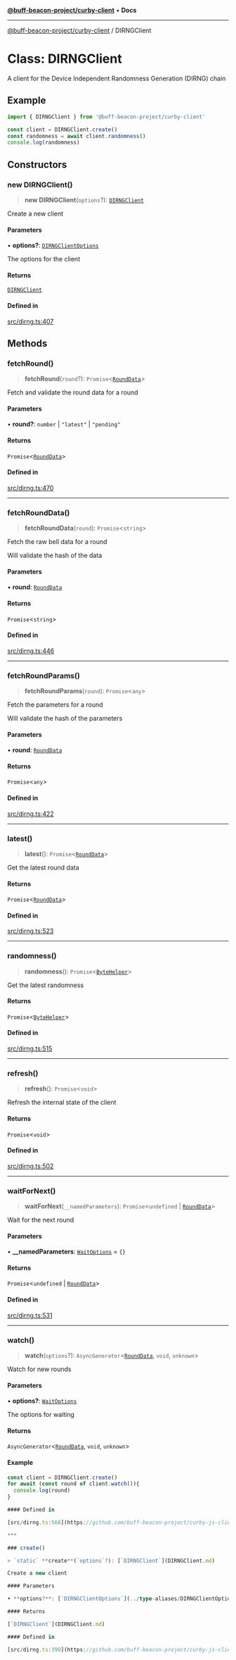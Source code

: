 [**@buff-beacon-project/curby-client**](../index.md) • **Docs**

***

[@buff-beacon-project/curby-client](../index.md) / DIRNGClient

# Class: DIRNGClient

A client for the Device Independent Randomness Generation (DIRNG) chain

## Example

```ts
import { DIRNGClient } from '@buff-beacon-project/curby-client'

const client = DIRNGClient.create()
const randomness = await client.randomness()
console.log(randomness)
```

## Constructors

### new DIRNGClient()

> **new DIRNGClient**(`options`?): [`DIRNGClient`](DIRNGClient.md)

Create a new client

#### Parameters

• **options?**: [`DIRNGClientOptions`](../type-aliases/DIRNGClientOptions.md)

The options for the client

#### Returns

[`DIRNGClient`](DIRNGClient.md)

#### Defined in

[src/dirng.ts:407](https://github.com/buff-beacon-project/curby-js-client/blob/ce0e851c9bd9e50ac8f84d3519f029bd8ad289d0/src/dirng.ts#L407)

## Methods

### fetchRound()

> **fetchRound**(`round`?): `Promise`\<[`RoundData`](../type-aliases/RoundData.md)\>

Fetch and validate the round data for a round

#### Parameters

• **round?**: `number` \| `"latest"` \| `"pending"`

#### Returns

`Promise`\<[`RoundData`](../type-aliases/RoundData.md)\>

#### Defined in

[src/dirng.ts:470](https://github.com/buff-beacon-project/curby-js-client/blob/ce0e851c9bd9e50ac8f84d3519f029bd8ad289d0/src/dirng.ts#L470)

***

### fetchRoundData()

> **fetchRoundData**(`round`): `Promise`\<`string`\>

Fetch the raw bell data for a round

Will validate the hash of the data

#### Parameters

• **round**: [`RoundData`](../type-aliases/RoundData.md)

#### Returns

`Promise`\<`string`\>

#### Defined in

[src/dirng.ts:446](https://github.com/buff-beacon-project/curby-js-client/blob/ce0e851c9bd9e50ac8f84d3519f029bd8ad289d0/src/dirng.ts#L446)

***

### fetchRoundParams()

> **fetchRoundParams**(`round`): `Promise`\<`any`\>

Fetch the parameters for a round

Will validate the hash of the parameters

#### Parameters

• **round**: [`RoundData`](../type-aliases/RoundData.md)

#### Returns

`Promise`\<`any`\>

#### Defined in

[src/dirng.ts:422](https://github.com/buff-beacon-project/curby-js-client/blob/ce0e851c9bd9e50ac8f84d3519f029bd8ad289d0/src/dirng.ts#L422)

***

### latest()

> **latest**(): `Promise`\<[`RoundData`](../type-aliases/RoundData.md)\>

Get the latest round data

#### Returns

`Promise`\<[`RoundData`](../type-aliases/RoundData.md)\>

#### Defined in

[src/dirng.ts:523](https://github.com/buff-beacon-project/curby-js-client/blob/ce0e851c9bd9e50ac8f84d3519f029bd8ad289d0/src/dirng.ts#L523)

***

### randomness()

> **randomness**(): `Promise`\<[`ByteHelper`](../type-aliases/ByteHelper.md)\>

Get the latest randomness

#### Returns

`Promise`\<[`ByteHelper`](../type-aliases/ByteHelper.md)\>

#### Defined in

[src/dirng.ts:515](https://github.com/buff-beacon-project/curby-js-client/blob/ce0e851c9bd9e50ac8f84d3519f029bd8ad289d0/src/dirng.ts#L515)

***

### refresh()

> **refresh**(): `Promise`\<`void`\>

Refresh the internal state of the client

#### Returns

`Promise`\<`void`\>

#### Defined in

[src/dirng.ts:502](https://github.com/buff-beacon-project/curby-js-client/blob/ce0e851c9bd9e50ac8f84d3519f029bd8ad289d0/src/dirng.ts#L502)

***

### waitForNext()

> **waitForNext**(`__namedParameters`): `Promise`\<`undefined` \| [`RoundData`](../type-aliases/RoundData.md)\>

Wait for the next round

#### Parameters

• **\_\_namedParameters**: [`WaitOptions`](../type-aliases/WaitOptions.md) = `{}`

#### Returns

`Promise`\<`undefined` \| [`RoundData`](../type-aliases/RoundData.md)\>

#### Defined in

[src/dirng.ts:531](https://github.com/buff-beacon-project/curby-js-client/blob/ce0e851c9bd9e50ac8f84d3519f029bd8ad289d0/src/dirng.ts#L531)

***

### watch()

> **watch**(`options`?): `AsyncGenerator`\<[`RoundData`](../type-aliases/RoundData.md), `void`, `unknown`\>

Watch for new rounds

#### Parameters

• **options?**: [`WaitOptions`](../type-aliases/WaitOptions.md)

The options for waiting

#### Returns

`AsyncGenerator`\<[`RoundData`](../type-aliases/RoundData.md), `void`, `unknown`\>

#### Example

```ts
const client = DIRNGClient.create()
for await (const round of client.watch()){
  console.log(round)
}

#### Defined in

[src/dirng.ts:568](https://github.com/buff-beacon-project/curby-js-client/blob/ce0e851c9bd9e50ac8f84d3519f029bd8ad289d0/src/dirng.ts#L568)

***

### create()

> `static` **create**(`options`?): [`DIRNGClient`](DIRNGClient.md)

Create a new client

#### Parameters

• **options?**: [`DIRNGClientOptions`](../type-aliases/DIRNGClientOptions.md)

#### Returns

[`DIRNGClient`](DIRNGClient.md)

#### Defined in

[src/dirng.ts:399](https://github.com/buff-beacon-project/curby-js-client/blob/ce0e851c9bd9e50ac8f84d3519f029bd8ad289d0/src/dirng.ts#L399)

